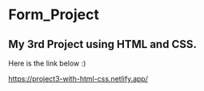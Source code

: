 # Form_Project
<h2>My 3rd Project using HTML and CSS.</h2>
<p>Here is the link below :) </p>
<a href="https://project3-with-html-css.netlify.app/">https://project3-with-html-css.netlify.app/</a>
